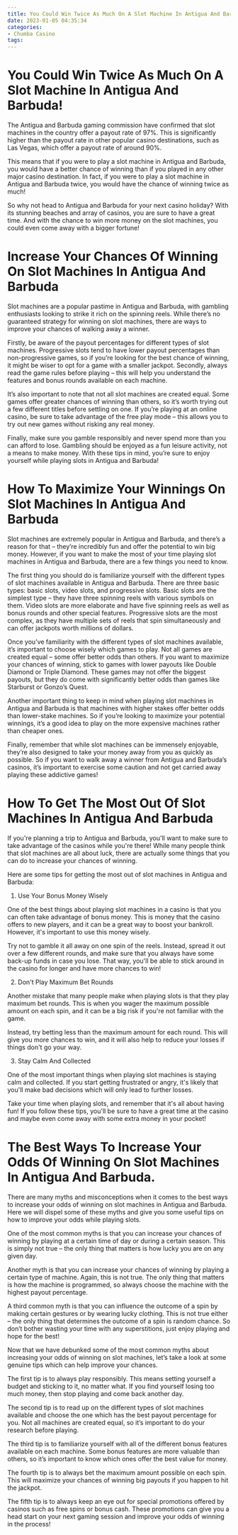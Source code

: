 ```yaml
---
title: You Could Win Twice As Much On A Slot Machine In Antigua And Barbuda!
date: 2023-01-05 04:35:34
categories:
- Chumba Casino
tags:
---
```



#  You Could Win Twice As Much On A Slot Machine In Antigua And Barbuda!

The Antigua and Barbuda gaming commission have confirmed that slot machines in the country offer a payout rate of 97%. This is significantly higher than the payout rate in other popular casino destinations, such as Las Vegas, which offer a payout rate of around 90%.

This means that if you were to play a slot machine in Antigua and Barbuda, you would have a better chance of winning than if you played in any other major casino destination. In fact, if you were to play a slot machine in Antigua and Barbuda twice, you would have the chance of winning twice as much!

So why not head to Antigua and Barbuda for your next casino holiday? With its stunning beaches and array of casinos, you are sure to have a great time. And with the chance to win more money on the slot machines, you could even come away with a bigger fortune!

#  Increase Your Chances Of Winning On Slot Machines In Antigua And Barbuda

 Slot machines are a popular pastime in Antigua and Barbuda, with gambling enthusiasts looking to strike it rich on the spinning reels. While there’s no guaranteed strategy for winning on slot machines, there are ways to improve your chances of walking away a winner.

 Firstly, be aware of the payout percentages for different types of slot machines. Progressive slots tend to have lower payout percentages than non-progressive games, so if you’re looking for the best chance of winning, it might be wiser to opt for a game with a smaller jackpot. Secondly, always read the game rules before playing – this will help you understand the features and bonus rounds available on each machine.

It’s also important to note that not all slot machines are created equal. Some games offer greater chances of winning than others, so it’s worth trying out a few different titles before settling on one. If you’re playing at an online casino, be sure to take advantage of the free play mode – this allows you to try out new games without risking any real money.

Finally, make sure you gamble responsibly and never spend more than you can afford to lose. Gambling should be enjoyed as a fun leisure activity, not a means to make money. With these tips in mind, you’re sure to enjoy yourself while playing slots in Antigua and Barbuda!

#  How To Maximize Your Winnings On Slot Machines In Antigua And Barbuda

Slot machines are extremely popular in Antigua and Barbuda, and there’s a reason for that – they’re incredibly fun and offer the potential to win big money. However, if you want to make the most of your time playing slot machines in Antigua and Barbuda, there are a few things you need to know.

The first thing you should do is familiarize yourself with the different types of slot machines available in Antigua and Barbuda. There are three basic types: basic slots, video slots, and progressive slots. Basic slots are the simplest type – they have three spinning reels with various symbols on them. Video slots are more elaborate and have five spinning reels as well as bonus rounds and other special features. Progressive slots are the most complex, as they have multiple sets of reels that spin simultaneously and can offer jackpots worth millions of dollars.

Once you’ve familiarity with the different types of slot machines available, it’s important to choose wisely which games to play. Not all games are created equal – some offer better odds than others. If you want to maximize your chances of winning, stick to games with lower payouts like Double Diamond or Triple Diamond. These games may not offer the biggest payouts, but they do come with significantly better odds than games like Starburst or Gonzo’s Quest.

Another important thing to keep in mind when playing slot machines in Antigua and Barbuda is that machines with higher stakes offer better odds than lower-stake machines. So if you’re looking to maximize your potential winnings, it’s a good idea to play on the more expensive machines rather than cheaper ones.

Finally, remember that while slot machines can be immensely enjoyable, they’re also designed to take your money away from you as quickly as possible. So if you want to walk away a winner from Antigua and Barbuda’s casinos, it’s important to exercise some caution and not get carried away playing these addictive games!

#  How To Get The Most Out Of Slot Machines In Antigua And Barbuda

If you're planning a trip to Antigua and Barbuda, you'll want to make sure to take advantage of the casinos while you're there! While many people think that slot machines are all about luck, there are actually some things that you can do to increase your chances of winning.

Here are some tips for getting the most out of slot machines in Antigua and Barbuda:

1. Use Your Bonus Money Wisely

One of the best things about playing slot machines in a casino is that you can often take advantage of bonus money. This is money that the casino offers to new players, and it can be a great way to boost your bankroll. However, it's important to use this money wisely.

Try not to gamble it all away on one spin of the reels. Instead, spread it out over a few different rounds, and make sure that you always have some back-up funds in case you lose. That way, you'll be able to stick around in the casino for longer and have more chances to win!

2. Don't Play Maximum Bet Rounds

Another mistake that many people make when playing slots is that they play maximum bet rounds. This is when you wager the maximum possible amount on each spin, and it can be a big risk if you're not familiar with the game.

Instead, try betting less than the maximum amount for each round. This will give you more chances to win, and it will also help to reduce your losses if things don't go your way.

3. Stay Calm And Collected

One of the most important things when playing slot machines is staying calm and collected. If you start getting frustrated or angry, it's likely that you'll make bad decisions which will only lead to further losses.

Take your time when playing slots, and remember that it's all about having fun! If you follow these tips, you'll be sure to have a great time at the casino and maybe even come away with some extra money in your pocket!

#  The Best Ways To Increase Your Odds Of Winning On Slot Machines In Antigua And Barbuda.

There are many myths and misconceptions when it comes to the best ways to increase your odds of winning on slot machines in Antigua and Barbuda. Here we will dispel some of these myths and give you some useful tips on how to improve your odds while playing slots.

One of the most common myths is that you can increase your chances of winning by playing at a certain time of day or during a certain season. This is simply not true – the only thing that matters is how lucky you are on any given day.

Another myth is that you can increase your chances of winning by playing a certain type of machine. Again, this is not true. The only thing that matters is how the machine is programmed, so always choose the machine with the highest payout percentage.

A third common myth is that you can influence the outcome of a spin by making certain gestures or by wearing lucky clothing. This is not true either – the only thing that determines the outcome of a spin is random chance. So don’t bother wasting your time with any superstitions, just enjoy playing and hope for the best!

Now that we have debunked some of the most common myths about increasing your odds of winning on slot machines, let’s take a look at some genuine tips which can help improve your chances.

The first tip is to always play responsibly. This means setting yourself a budget and sticking to it, no matter what. If you find yourself losing too much money, then stop playing and come back another day.

The second tip is to read up on the different types of slot machines available and choose the one which has the best payout percentage for you. Not all machines are created equal, so it’s important to do your research before playing.

The third tip is to familiarize yourself with all of the different bonus features available on each machine. Some bonus features are more valuable than others, so it’s important to know which ones offer the best value for money.

The fourth tip is to always bet the maximum amount possible on each spin. This will maximize your chances of winning big payouts if you happen to hit the jackpot.

The fifth tip is to always keep an eye out for special promotions offered by casinos such as free spins or bonus cash. These promotions can give you a head start on your next gaming session and improve your odds of winning in the process!